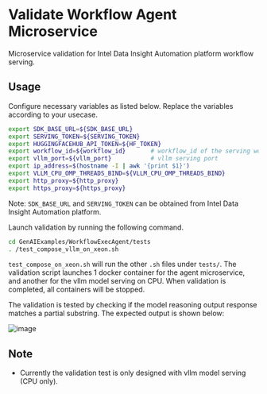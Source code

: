 # Validate Workflow Agent Microservice

Microservice validation for Intel Data Insight Automation platform workflow serving.

## Usage

Configure necessary variables as listed below. Replace the variables according to your usecase.

```sh
export SDK_BASE_URL=${SDK_BASE_URL}
export SERVING_TOKEN=${SERVING_TOKEN}
export HUGGINGFACEHUB_API_TOKEN=${HF_TOKEN}
export workflow_id=${workflow_id}       # workflow_id of the serving workflow
export vllm_port=${vllm_port}           # vllm serving port
export ip_address=$(hostname -I | awk '{print $1}')
export VLLM_CPU_OMP_THREADS_BIND=${VLLM_CPU_OMP_THREADS_BIND}
export http_proxy=${http_proxy}
export https_proxy=${https_proxy}
```

Note: `SDK_BASE_URL` and `SERVING_TOKEN` can be obtained from Intel Data Insight Automation platform.

Launch validation by running the following command.

```sh
cd GenAIExamples/WorkflowExecAgent/tests
. /test_compose_vllm_on_xeon.sh
```

`test_compose_on_xeon.sh` will run the other `.sh` files under `tests/`. The validation script launches 1 docker container for the agent microservice, and another for the vllm model serving on CPU. When validation is completed, all containers will be stopped.

The validation is tested by checking if the model reasoning output response matches a partial substring. The expected output is shown below:

![image](https://github.com/user-attachments/assets/88081bc8-7b73-470d-970e-92e0fe5f96ec)

## Note

- Currently the validation test is only designed with vllm model serving (CPU only).
